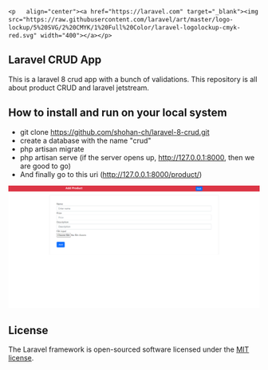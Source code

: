     <p   align="center"><a href="https://laravel.com" target="_blank"><img src="https://raw.githubusercontent.com/laravel/art/master/logo-lockup/5%20SVG/2%20CMYK/1%20Full%20Color/laravel-logolockup-cmyk-red.svg" width="400"></a></p>


##    Laravel CRUD App

This is a laravel 8 crud app with a bunch of validations. This repository is all about product CRUD and laravel jetstream.

## How to install and run on your local system

- git clone https://github.com/shohan-ch/laravel-8-crud.git
- create a database with the name "crud"
- php artisan migrate
- php artisan serve (if the server opens up, http://127.0.0.1:8000, then we are good to go)
- And finally go to this uri (http://127.0.0.1:8000/product/)

![Screenshot](public/download.png)



## License

The Laravel framework is open-sourced software licensed under the [MIT license](https://opensource.org/licenses/MIT).
